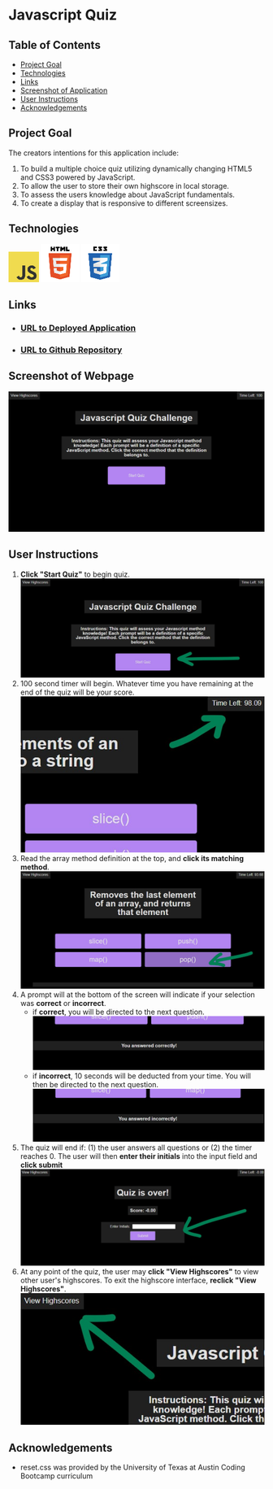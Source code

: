# Javascript Quiz

## Table of Contents
- [Project Goal](##Project-Goal)
- [Technologies](##Technologies)
- [Links](##Links)
- [Screenshot of Application](##Screenshot-of-Webpage)
- [User Instructions](##User-Instructions)
- [Acknowledgements](##Acknowledgements)

## Project Goal
The creators intentions for this application include:
1. To build a multiple choice quiz utilizing dynamically changing HTML5 and CSS3 powered by JavaScript.
2. To allow the user to store their own highscore in local storage.
3. To assess the users knowledge about JavaScript fundamentals.
4. To create a display that is responsive to different screensizes.

## Technologies
 ![javascript-logo](./assets/images/javascript.png)
 ![HTML5-logo](./assets/images/html5.png)
 ![CSS3-logo](./assets/images/css3.png)

## Links
- ### [URL to Deployed Application](https://inklein1997.github.io/Javascript-Quiz/)
- ### [URL to Github Repository](https://github.com/inklein1997/Javascript-Quiz)

## Screenshot of Webpage
![alt](./assets/images/application-screenshot.png)

## User Instructions
1. **Click "Start Quiz"** to begin quiz. <br>
![start quiz interface](./assets/images/step1.jpg) <br>
2. 100 second timer will begin.  Whatever time you have remaining at the end of the quiz will be your score. <br>
![screenshot of timer](./assets/images/step2.jpg) <br>
3. Read the array method definition at the top, and **click its matching method**. <br>
![screenshot of question and multiple choice](./assets/images/step3.jpg) <br>
4. A prompt will at the bottom of the screen will indicate if your selection was **correct** or **incorrect**.
    - if **correct**, you will be directed to the next question. <br>
    ![display indicating correct](./assets/images/step4.jpg) <br>
    - if **incorrect**, 10 seconds will be deducted from your time.  You will then be directed to the next question.
    ![display indicating incorrect](./assets/images/step4-2.jpg) <br>
5. The quiz will end if: (1) the user answers all questions or (2) the timer reaches 0.  The user will then **enter their initials** into the input field and **click submit**
![screenshot of end of quiz](./assets/images/step5.jpg)
6. At any point of the quiz, the user may **click "View Highscores"** to view other user's highscores.  To exit the highscore interface, **reclick "View Highscores"**.
![screenshot of "view highscores" button](./assets/images/step6.jpg)

## Acknowledgements
- reset.css was provided by the University of Texas at Austin Coding Bootcamp curriculum
